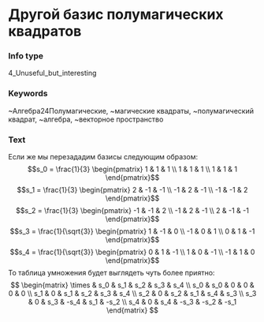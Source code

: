 # Другой базис полумагических квадратов
### Info type
4_Unuseful_but_interesting
### Keywords
~Алгебра24Полумагические, ~магические квадраты, ~полумагический квадрат, ~алгебра, ~векторное пространство
### Text
Если же мы перезададим базисы следующим образом:
$$s_0 = \frac{1}{3} \begin{pmatrix} 1 & 1 & 1 \\ 1 & 1 & 1 \\ 1 & 1 & 1 \end{pmatrix}$$
$$s_1 = \frac{1}{3} \begin{pmatrix} 2 & -1 & -1 \\ -1 & 2 & -1 \\ -1 & -1 & 2 \end{pmatrix}$$
$$s_2 = \frac{1}{3} \begin{pmatrix} -1 & -1 & 2 \\ -1 & 2 & -1 \\ 2 & -1 & -1 \end{pmatrix}$$
$$s_3 = \frac{1}{\sqrt{3}} \begin{pmatrix} 1 & -1 & 0 \\ -1 & 0 & 1 \\ 0 & 1 & -1 \end{pmatrix}$$
$$s_4 = \frac{1}{\sqrt{3}} \begin{pmatrix} 0 & 1 & -1 \\ 1 & 0 & -1 \\ -1 & 1 & 0 \end{pmatrix}$$
То таблица умножения будет выглядеть чуть более приятно:
$$
\begin{matrix}
\times & s_0 & s_1 & s_2 & s_3 & s_4 \\
s_0 & s_0 & 0 & 0 & 0 & 0 \\
s_1 & 0 & s_1 & s_2 & s_3 & s_4 \\
s_2 & 0 & s_2 & s_1 & s_4 & s_3 \\
s_3 & 0 & s_3 & -s_4 & s_1 & -s_2 \\
s_4 & 0 & s_4 & -s_3 & -s_2 & -s_1
\end{matrix}
$$
```

